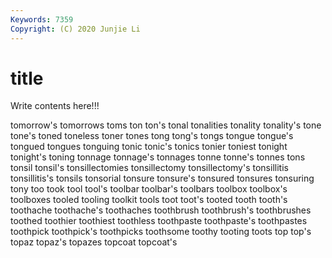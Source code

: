 ```yaml
---
Keywords: 7359
Copyright: (C) 2020 Junjie Li
---
```


# title

Write contents here!!!

tomorrow's 
tomorrows 
toms 
ton 
ton's 
tonal 
tonalities 
tonality 
tonality's 
tone
tone's 
toned 
toneless 
toner 
tones 
tong 
tong's 
tongs 
tongue 
tongue's
tongued 
tongues 
tonguing 
tonic 
tonic's 
tonics 
tonier 
toniest 
tonight 
tonight's
toning 
tonnage 
tonnage's 
tonnages 
tonne 
tonne's 
tonnes 
tons 
tonsil 
tonsil's
tonsillectomies 
tonsillectomy 
tonsillectomy's 
tonsillitis 
tonsillitis's 
tonsils 
tonsorial 
tonsure 
tonsure's 
tonsured
tonsures 
tonsuring 
tony 
too 
took 
tool 
tool's 
toolbar 
toolbar's 
toolbars
toolbox 
toolbox's 
toolboxes 
tooled 
tooling 
toolkit 
tools 
toot 
toot's 
tooted
tooth 
tooth's 
toothache 
toothache's 
toothaches 
toothbrush 
toothbrush's 
toothbrushes 
toothed 
toothier
toothiest 
toothless 
toothpaste 
toothpaste's 
toothpastes 
toothpick 
toothpick's 
toothpicks 
toothsome 
toothy
tooting 
toots 
top 
top's 
topaz 
topaz's 
topazes 
topcoat 
topcoat's 
